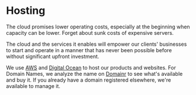 # Hosting

The cloud promises lower operating costs, especially at the beginning when capacity can be lower. Forget about sunk costs of expensive servers.

The cloud and the services it enables will empower our clients' businesses to start and operate in a manner that has never been possible before without significant upfront investment.

We use [AWS](https://aws.amazon.com) and [Digital Ocean](https://digitalocean.com) to host our products and websites. For Domain Names, we analyze the name on [Domainr](https://domainr.com/) to see what's available and buy it. If you already have a domain registered elsewhere, we're available to manage it.
